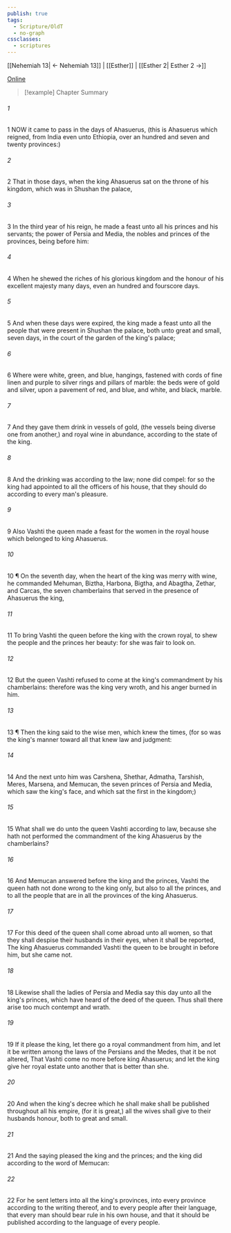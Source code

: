 ```yaml
---
publish: true
tags:
  - Scripture/OldT
  - no-graph
cssclasses:
  - scriptures
---
```

[[Nehemiah 13| ← Nehemiah 13]] | [[Esther]] | [[Esther 2| Esther 2 →]]

[Online](https://churchofjesuschrist.org/study/scriptures/ot/esth/1?lang=eng)

>[!example] Chapter Summary
>
###### 1
1 NOW it came to pass in the days of Ahasuerus, (this is Ahasuerus which reigned, from India even unto Ethiopia, over an hundred and seven and twenty provinces:)
###### 2
2 That in those days, when the king Ahasuerus sat on the throne of his kingdom, which was in Shushan the palace,
###### 3
3 In the third year of his reign, he made a feast unto all his princes and his servants; the power of Persia and Media, the nobles and princes of the provinces, being before him:
###### 4
4 When he shewed the riches of his glorious kingdom and the honour of his excellent majesty many days, even an hundred and fourscore days.
###### 5
5 And when these days were expired, the king made a feast unto all the people that were present in Shushan the palace, both unto great and small, seven days, in the court of the garden of the king's palace;
###### 6
6 Where were white, green, and blue, hangings, fastened with cords of fine linen and purple to silver rings and pillars of marble: the beds were of gold and silver, upon a pavement of red, and blue, and white, and black, marble.
###### 7
7 And they gave them drink in vessels of gold, (the vessels being diverse one from another,) and royal wine in abundance, according to the state of the king.
###### 8
8 And the drinking was according to the law; none did compel: for so the king had appointed to all the officers of his house, that they should do according to every man's pleasure.
###### 9
9 Also Vashti the queen made a feast for the women in the royal house which belonged to king Ahasuerus.
###### 10
10 ¶ On the seventh day, when the heart of the king was merry with wine, he commanded Mehuman, Biztha, Harbona, Bigtha, and Abagtha, Zethar, and Carcas, the seven chamberlains that served in the presence of Ahasuerus the king,
###### 11
11 To bring Vashti the queen before the king with the crown royal, to shew the people and the princes her beauty: for she was fair to look on.
###### 12
12 But the queen Vashti refused to come at the king's commandment by his chamberlains: therefore was the king very wroth, and his anger burned in him.
###### 13
13 ¶ Then the king said to the wise men, which knew the times, (for so was the king's manner toward all that knew law and judgment:
###### 14
14 And the next unto him was Carshena, Shethar, Admatha, Tarshish, Meres, Marsena, and Memucan, the seven princes of Persia and Media, which saw the king's face, and which sat the first in the kingdom;)
###### 15
15 What shall we do unto the queen Vashti according to law, because she hath not performed the commandment of the king Ahasuerus by the chamberlains?
###### 16
16 And Memucan answered before the king and the princes, Vashti the queen hath not done wrong to the king only, but also to all the princes, and to all the people that are in all the provinces of the king Ahasuerus.
###### 17
17 For this deed of the queen shall come abroad unto all women, so that they shall despise their husbands in their eyes, when it shall be reported, The king Ahasuerus commanded Vashti the queen to be brought in before him, but she came not.
###### 18
18 Likewise shall the ladies of Persia and Media say this day unto all the king's princes, which have heard of the deed of the queen.  Thus shall there arise too much contempt and wrath.
###### 19
19 If it please the king, let there go a royal commandment from him, and let it be written among the laws of the Persians and the Medes, that it be not altered, That Vashti come no more before king Ahasuerus; and let the king give her royal estate unto another that is better than she.
###### 20
20 And when the king's decree which he shall make shall be published throughout all his empire, (for it is great,) all the wives shall give to their husbands honour, both to great and small.
###### 21
21 And the saying pleased the king and the princes; and the king did according to the word of Memucan:
###### 22
22 For he sent letters into all the king's provinces, into every province according to the writing thereof, and to every people after their language, that every man should bear rule in his own house, and that it should be published according to the language of every people.



